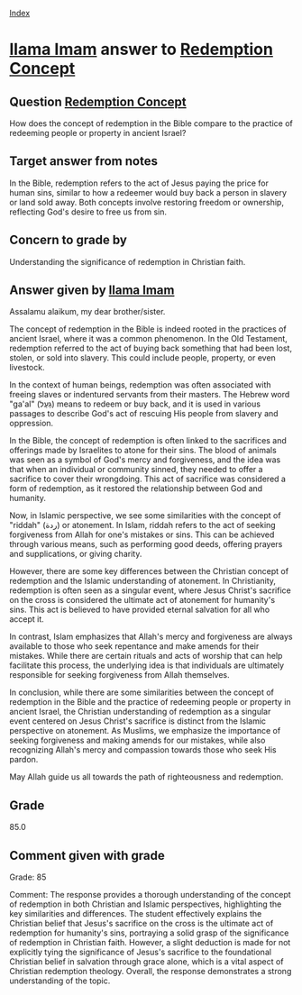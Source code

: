 
[Index](../../index.md)
# [llama Imam](../../answering_models/llama_Imam.md) answer to [Redemption Concept](../../questions/Redemption_Concept.md)

## Question [Redemption Concept](../../questions/Redemption_Concept.md)
How does the concept of redemption in the Bible compare to the practice of redeeming people or property in ancient Israel?

## Target answer from notes
In the Bible, redemption refers to the act of Jesus paying the price for human sins, similar to how a redeemer would buy back a person in slavery or land sold away. Both concepts involve restoring freedom or ownership, reflecting God's desire to free us from sin.

## Concern to grade by
Understanding the significance of redemption in Christian faith.

## Answer given by [llama Imam](../../answering_models/llama_Imam.md)
Assalamu alaikum, my dear brother/sister.

The concept of redemption in the Bible is indeed rooted in the practices of ancient Israel, where it was a common phenomenon. In the Old Testament, redemption referred to the act of buying back something that had been lost, stolen, or sold into slavery. This could include people, property, or even livestock.

In the context of human beings, redemption was often associated with freeing slaves or indentured servants from their masters. The Hebrew word "ga'al" (גַעַל) means to redeem or buy back, and it is used in various passages to describe God's act of rescuing His people from slavery and oppression.

In the Bible, the concept of redemption is often linked to the sacrifices and offerings made by Israelites to atone for their sins. The blood of animals was seen as a symbol of God's mercy and forgiveness, and the idea was that when an individual or community sinned, they needed to offer a sacrifice to cover their wrongdoing. This act of sacrifice was considered a form of redemption, as it restored the relationship between God and humanity.

Now, in Islamic perspective, we see some similarities with the concept of "riddah" (ردة) or atonement. In Islam, riddah refers to the act of seeking forgiveness from Allah for one's mistakes or sins. This can be achieved through various means, such as performing good deeds, offering prayers and supplications, or giving charity.

However, there are some key differences between the Christian concept of redemption and the Islamic understanding of atonement. In Christianity, redemption is often seen as a singular event, where Jesus Christ's sacrifice on the cross is considered the ultimate act of atonement for humanity's sins. This act is believed to have provided eternal salvation for all who accept it.

In contrast, Islam emphasizes that Allah's mercy and forgiveness are always available to those who seek repentance and make amends for their mistakes. While there are certain rituals and acts of worship that can help facilitate this process, the underlying idea is that individuals are ultimately responsible for seeking forgiveness from Allah themselves.

In conclusion, while there are some similarities between the concept of redemption in the Bible and the practice of redeeming people or property in ancient Israel, the Christian understanding of redemption as a singular event centered on Jesus Christ's sacrifice is distinct from the Islamic perspective on atonement. As Muslims, we emphasize the importance of seeking forgiveness and making amends for our mistakes, while also recognizing Allah's mercy and compassion towards those who seek His pardon.

May Allah guide us all towards the path of righteousness and redemption.

## Grade
85.0

## Comment given with grade
Grade: 85

Comment: The response provides a thorough understanding of the concept of redemption in both Christian and Islamic perspectives, highlighting the key similarities and differences. The student effectively explains the Christian belief that Jesus's sacrifice on the cross is the ultimate act of redemption for humanity's sins, portraying a solid grasp of the significance of redemption in Christian faith. However, a slight deduction is made for not explicitly tying the significance of Jesus's sacrifice to the foundational Christian belief in salvation through grace alone, which is a vital aspect of Christian redemption theology. Overall, the response demonstrates a strong understanding of the topic.
